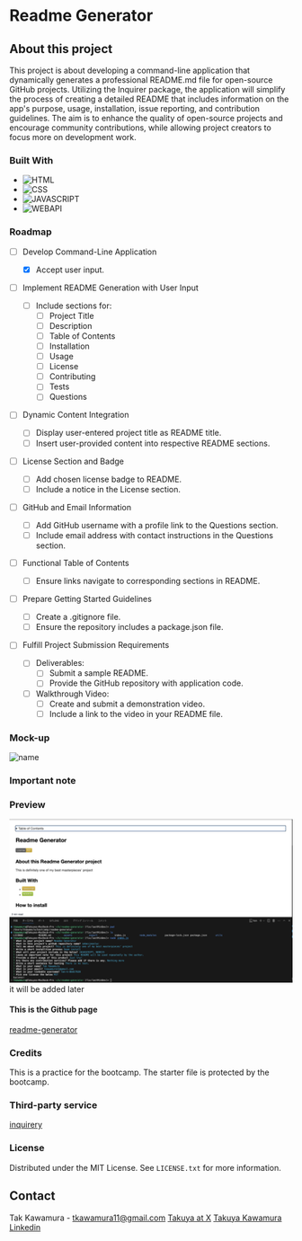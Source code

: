 # Readme Generator

## About this project

This project is about developing a command-line application that dynamically generates a professional README.md file for open-source GitHub projects. Utilizing the Inquirer package, the application will simplify the process of creating a detailed README that includes information on the app's purpose, usage, installation, issue reporting, and contribution guidelines. The aim is to enhance the quality of open-source projects and encourage community contributions, while allowing project creators to focus more on development work.

### Built With

- ![HTML]
- ![CSS]
- ![JAVASCRIPT]
- ![WEBAPI]

### Roadmap

- [ ] Develop Command-Line Application

  - [x] Accept user input.

- [ ] Implement README Generation with User Input

  - [ ] Include sections for:
    - [ ] Project Title
    - [ ] Description
    - [ ] Table of Contents
    - [ ] Installation
    - [ ] Usage
    - [ ] License
    - [ ] Contributing
    - [ ] Tests
    - [ ] Questions

- [ ] Dynamic Content Integration

  - [ ] Display user-entered project title as README title.
  - [ ] Insert user-provided content into respective README sections.

- [ ] License Section and Badge

  - [ ] Add chosen license badge to README.
  - [ ] Include a notice in the License section.

- [ ] GitHub and Email Information

  - [ ] Add GitHub username with a profile link to the Questions section.
  - [ ] Include email address with contact instructions in the Questions section.

- [ ] Functional Table of Contents

  - [ ] Ensure links navigate to corresponding sections in README.

- [ ] Prepare Getting Started Guidelines

  - [ ] Create a .gitignore file.
  - [ ] Ensure the repository includes a package.json file.

- [ ] Fulfill Project Submission Requirements
  - [ ] Deliverables:
    - [ ] Submit a sample README.
    - [ ] Provide the GitHub repository with application code.
  - [ ] Walkthrough Video:
    - [ ] Create and submit a demonstration video.
    - [ ] Include a link to the video in your README file.

### Mock-up

![name](./assets/images/guide/pic.png)

### Important note

### Preview

![Preview](./assets/images/demo.png) it will be added later

#### This is the Github page

[readme-generator](https://sebecjeanluc.github.io/readme-generator/)

### Credits

This is a practice for the bootcamp. The starter file is protected by the bootcamp.

### Third-party service

[inquirery](https://)

### License

Distributed under the MIT License. See `LICENSE.txt` for more information.

## Contact

Tak Kawamura - tkawamura11@gmail.com
[Takuya at X](https://x.com/_takuyakawamura)
[Takuya Kawamura Linkedin](https://www.linkedin.com/in/tak-k-8b657828/)

<!-- MARKDOWN LINKS & IMAGES -->
<!-- https://www.markdownguide.org/basic-syntax/#reference-style-links -->

[HTML]: https://img.shields.io/badge/HTML-orange
[CSS]: https://img.shields.io/badge/CSS-blue
[BOOTSTRAP]: https://img.shields.io/badge/BOOTSTRAP-lightblue
[JAVASCRIPT]: https://img.shields.io/badge/Javascript-yellow
[JQUERY]: https://img.shields.io/badge/JQUERY-lightblue
[DAYJS]: https://img.shields.io/badge/DAYJS-orange
[WEBAPI]: https://img.shields.io/badge/WEBAPI-orange
